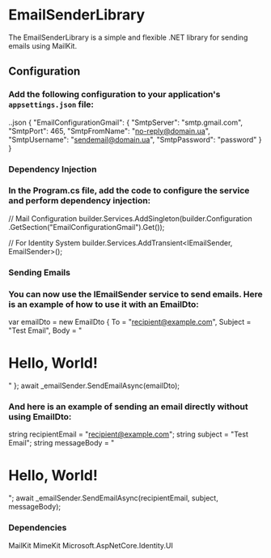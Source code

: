 ﻿# EmailSenderLibrary

The EmailSenderLibrary is a simple and flexible .NET library for sending emails using MailKit.

## Configuration

### Add the following configuration to your application's `appsettings.json` file:

..json
{
  "EmailConfigurationGmail": {
    "SmtpServer": "smtp.gmail.com",
    "SmtpPort": 465,
    "SmtpFromName": "no-reply@domain.ua",
    "SmtpUsername": "sendemail@domain.ua",
    "SmtpPassword": "password"
  }
}

### Dependency Injection
### In the Program.cs file, add the code to configure the service and perform dependency injection:

// Mail Configuration
builder.Services.AddSingleton<IEmailConfiguration>(builder.Configuration
    .GetSection("EmailConfigurationGmail").Get<EmailConfiguration>());

// For Identity System
builder.Services.AddTransient<IEmailSender, EmailSender>();


### Sending Emails
### You can now use the IEmailSender service to send emails. Here is an example of how to use it with an EmailDto:


var emailDto = new EmailDto
{
    To = "recipient@example.com",
    Subject = "Test Email",
    Body = "<h1>Hello, World!</h1>"
};
await _emailSender.SendEmailAsync(emailDto);


### And here is an example of sending an email directly without using EmailDto:


string recipientEmail = "recipient@example.com";
string subject = "Test Email";
string messageBody = "<h1>Hello, World!</h1>";
await _emailSender.SendEmailAsync(recipientEmail, subject, messageBody);


### Dependencies
MailKit
MimeKit
Microsoft.AspNetCore.Identity.UI